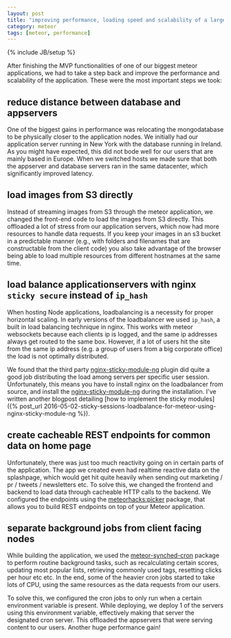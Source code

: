 ```yaml
---
layout: post
title: "improving performance, loading speed and scalability of a large meteor application"
category: meteor
tags: [meteor, performance]
---
```

{% include JB/setup %}

After finishing the MVP functionalities of one of our biggest meteor applications, we had to take a step back and improve the performance and scalability of the application. These were the most important steps we took:

## reduce distance between database and appservers

One of the biggest gains in performance was relocating the mongodatabase to be physically closer to the application nodes. We initially had our application server running in New York with the database running in Ireland. As you might have expected, this did not bode well for our users that are mainly based in Europe. When we switched hosts we made sure that both the appserver and database servers ran in the same datacenter, which significantly improved latency.

## load images from S3 directly

Instead of streaming images from S3 through the meteor application, we changed the front-end code to load the images from S3 directly. This offloaded a lot of stress from our application servers, which now had more resources to handle data requests. If you keep your images in an s3 bucket in a predictable manner (e.g., with folders and filenames that are constructable from the client code) you also take advantage of the browser being able to load multiple resources from different hostnames at the same time.

## load balance applicationservers with nginx `sticky secure` instead of `ip_hash`

When hosting Node applications, loadbalancing is a necessity for proper horizontal scaling. In early versions of the loadbalancer we used `ip_hash`, a built in load balancing technique in nginx. This works with meteor websockets because each clients ip is logged, and the same ip addresses always get routed to the same box. However, if a lot of users hit the site from the same ip address (e.g. a group of users from a big corporate office) the load is not optimally distributed.

We found that the third party [nginx-sticky-module-ng](https://bitbucket.org/nginx-goodies/nginx-sticky-module-ng) plugin did quite a good job distributing the load among servers per specific user session. Unfortunately, this means you have to install nginx on the loadbalancer from source, and install the [nginx-sticky-module-ng](https://bitbucket.org/nginx-goodies/nginx-sticky-module-ng) during the installation. I've written another blogpost detailing [how to implement the sticky modules]({% post_url 2016-05-02-sticky-sessions-loadbalance-for-meteor-using-nginx-sticky-module-ng %}).

## create cacheable REST endpoints for common data on home page

Unfortunately, there was just too much reactivity going on in certain parts of the application. The app we created even had realtime reactive data on the splashpage, which would get hit quite heavily when sending out marketing / pr / tweets / newsletters etc. To solve this, we changed the frontend and backend to load data through cacheable HTTP calls to the backend. We configured the endpoints using the [meteorhacks:picker](https://github.com/meteorhacks/picker) package, that allows you to build REST endpoints on top of your Meteor application.

## separate background jobs from client facing nodes

While building the application, we used the [meteor-synched-cron](https://github.com/percolatestudio/meteor-synced-cron) package to perform routine background tasks, such as recalculating certain scores, updating most popular lists, retrieving commonly used tags, resetting clicks per hour etc etc. In the end, some of the heavier cron jobs started to take lots of CPU, using the same resources as the data requests from our users. 

To solve this, we configured the cron jobs to only run when a certain environment variable is present. While deploying, we deploy 1 of the servers using this environment variable, effectively making that server the designated cron server. This offloaded the appservers that were serving content to our users. Another huge performance gain!
